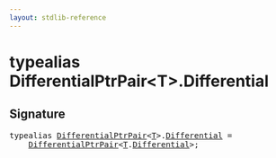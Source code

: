 ```yaml
---
layout: stdlib-reference
---
```


# typealias DifferentialPtrPair\<T\>\.Differential

## Signature

<pre>
<span class='code_keyword'>typealias</span> <a href="/stdlib-reference/types/differentialptrpair-0cf/index" class="code_type">DifferentialPtrPair</a>&lt;<a href="/stdlib-reference/types/differentialptrpair-0cf/index#typeparam-T" class="code_type">T</a>&gt;.<a href="/stdlib-reference/types/differentialptrpair-0cf/differential-0" class="code_type">Differential</a> = 
    <a href="/stdlib-reference/types/differentialptrpair-0cf/index" class="code_type">DifferentialPtrPair</a>&lt;<a href="/stdlib-reference/types/differentialptrpair-0cf/index#typeparam-T" class="code_type">T</a>.<a href="/stdlib-reference/types/differentialptrpair-0cf/differential-0" class="code_type">Differential</a>&gt;;
</pre>

